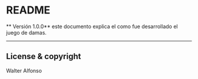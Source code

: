 # README

** Versión 1.0.0**
este documento explica el como fue desarrollado el juego de damas.

----

## License & copyright
Walter Alfonso
